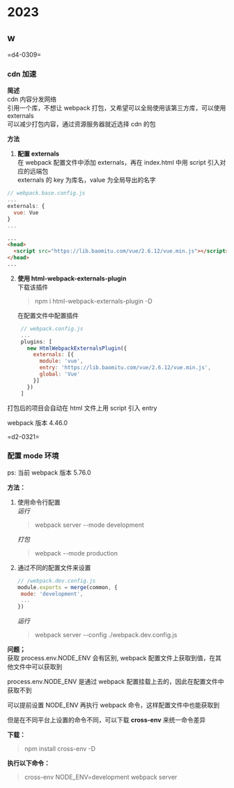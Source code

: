 # 2023

## w

=d4-0309=

### cdn 加速

**简述**  
cdn 内容分发网络  
引用一个库，不想让 webpack 打包，又希望可以全局使用该第三方库，可以使用 externals  
可以减少打包内容，通过资源服务器就近选择 cdn 的包

**方法**

1. **配置 externals**  
   在 webpack 配置文件中添加 externals，再在 index.html 中用 script 引入对应的远端包  
   externals 的 key 为库名，value 为全局导出的名字

```js
// webpack.base.config.js
...
externals: {
  vue: Vue
}
...
```

```html
...
<head>
  <script src="https://lib.baomitu.com/vue/2.6.12/vue.min.js"></script>
</head>
...
```

2. **使用 html-webpack-externals-plugin**  
   下载该插件

   > npm i html-webpack-externals-plugin -D

   在配置文件中配置插件

   ```js
    // webpack.config.js
    ...
    plugins: [
      new HtmlWebpackExternalsPlugin({
        externals: [{
          module: 'vue',
          entry: 'https://lib.baomitu.com/vue/2.6.12/vue.min.js',
          global: 'Vue'
        }]
      })
    ]
   ```

打包后的项目会自动在 html 文件上用 script 引入 entry

webpack 版本 4.46.0

=d2-0321=

### 配置 mode 环境

ps: 当前 webpack 版本 5.76.0

**方法：**

1. 使用命令行配置  
   _运行_

   > webpack server --mode development

   _打包_

   > webpack --mode production

2. 通过不同的配置文件来设置

   ```js
   // /webpack.dev.config.js
   module.exports = merge(common, {
    mode: 'development',
    ...
   })
   ```

   _运行_
   
   > webpack server --config ./webpack.dev.config.js

**问题；**  
获取 process.env.NODE_ENV 会有区别, webpack 配置文件上获取到值，在其他文件中可以获取到

process.env.NODE_ENV 是通过 webpack 配置挂载上去的，因此在配置文件中获取不到

可以提前设置 NODE_ENV 再执行 webpack 命令，这样配置文件中也能获取到

但是在不同平台上设置的命令不同，可以下载 **cross-env** 来统一命令差异

**下载：**

> npm install cross-env -D

**执行以下命令：**  


> cross-env NODE_ENV=development webpack server

